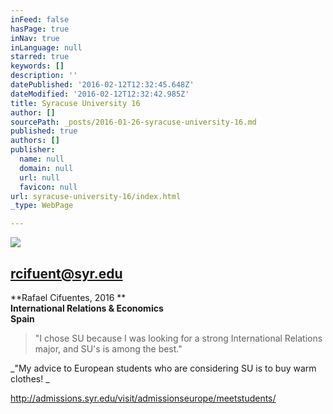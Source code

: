 ```yaml
---
inFeed: false
hasPage: true
inNav: true
inLanguage: null
starred: true
keywords: []
description: ''
datePublished: '2016-02-12T12:32:45.648Z'
dateModified: '2016-02-12T12:32:42.985Z'
title: Syracuse University 16
author: []
sourcePath: _posts/2016-01-26-syracuse-university-16.md
published: true
authors: []
publisher:
  name: null
  domain: null
  url: null
  favicon: null
url: syracuse-university-16/index.html
_type: WebPage

---
```

![](https://s3-us-west-2.amazonaws.com/the-grid-img/p/785e05f841d8e20bb96efbb3e897abb4a6d64a22.jpg)

## rcifuent@syr.edu

**Rafael Cifuentes, 2016 **  
**International Relations & Economics**  
**Spain**

> "I chose SU because I was looking for a strong International Relations major, and SU's is among the best." 

_"My advice to European students who are considering SU is to buy warm clothes! _

http://admissions.syr.edu/visit/admissionseurope/meetstudents/